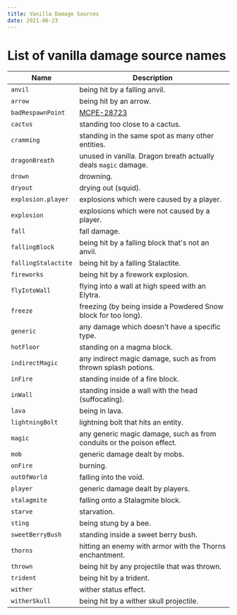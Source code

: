 ```yaml
---
title: Vanilla Damage Sources
date: 2021-06-23
---
```

# List of vanilla damage source names

  Name                |  Description
----------------------|-------------------------------
  `anvil`             |  being hit by a falling anvil.
  `arrow`             |  being hit by an arrow.
  `badRespawnPoint`   |  [MCPE-28723](https://bugs.mojang.com/browse/MCPE-28723)
  `cactus`            |  standing too close to a cactus.
  `cramming`          |  standing in the same spot as many other entities.
  `dragonBreath`      |  unused in vanilla. Dragon breath actually deals `magic` damage.
  `drown`             |  drowning.
  `dryout`            |  drying out (squid).
  `explosion.player`  |  explosions which were caused by a player.
  `explosion`         |  explosions which were not caused by a player.
  `fall`              |  fall damage.
  `fallingBlock`      |  being hit by a falling block that's not an anvil.
  `fallingStalactite` |  being hit by a falling Stalactite.
  `fireworks`         |  being hit by a firework explosion.
  `flyIntoWall`       |  flying into a wall at high speed with an Elytra.
  `freeze`            |  freezing (by being inside a Powdered Snow block for too long).
  `generic`           |  any damage which doesn't have a specific type.
  `hotFloor`          |  standing on a magma block.
  `indirectMagic`     |  any indirect magic damage, such as from thrown splash potions.
  `inFire`            |  standing inside of a fire block.
  `inWall`            |  standing inside a wall with the head (suffocating).
  `lava`              |  being in lava.
  `lightningBolt`     |  lightning bolt that hits an entity.
  `magic`             |  any generic magic damage, such as from conduits or the poison effect.
  `mob`               |  generic damage dealt by mobs.
  `onFire`            |  burning.
  `outOfWorld`        |  falling into the void.
  `player`            |  generic damage dealt by players.
  `stalagmite`        |  falling onto a Stalagmite block.
  `starve`            |  starvation.
  `sting`             |  being stung by a bee.
  `sweetBerryBush`    |  standing inside a sweet berry bush.
  `thorns`            |  hitting an enemy with armor with the Thorns enchantment.
  `thrown`            |  being hit by any projectile that was thrown.
  `trident`           |  being hit by a trident.
  `wither`            |  wither status effect.
  `witherSkull`       |  being hit by a wither skull projectile.